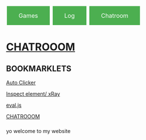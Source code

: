 


<a href="games.html" class="button button5">Games</a> <a href="log.html" class="button button5">Log</a> <a href="Chatroom.html" class="button button5">Chatroom</a>


</body>
</html>


 <h1><a href="https://gamedevccj.github.io/James4/Chatroom.html">CHATROOOM</a></h1>
<h2> BOOKMARKLETS </h2>
<p><a href="javascript:(function()%7Bjavascript%3Avar%20DELAY%20%3D%201%3Bvar%20autoClickerStyleElement%20%3D%20document.createElement(%22style%22)%3BautoClickerStyleElement.innerHTML%3D%22*%7Bcursor%3A%20crosshair%20!important%3B%7D%22%3Bdocument.body.appendChild(autoClickerStyleElement)%3Bfunction%20addClicker(e)%20%7Bif(!e.isTrusted)%20%7Breturn%3B%7Dif(e.target.classList.contains(%22auto-clicker-target%22))%20%7Be.target.classList.remove(%22auto-clicker-target%22)%3B%7D%20else%20%7Be.target.classList.add(%22auto-clicker-target%22)%3B%7Ddocument.body.removeChild(autoClickerStyleElement)%3Bdocument.body.removeEventListener(%22click%22%2C%20addClicker)%3Be.preventDefault()%3BautoClick(e.target)%3B%7Dfunction%20autoClick(element)%20%7Bif(element.classList.contains(%22auto-clicker-target%22))%20%7Belement.click()%3BsetTimeout(function()%7B%20autoClick(element)%3B%20%7D%2C%20DELAY)%3B%7D%7Ddocument.body.addEventListener(%22click%22%2C%20addClicker%2C%200)%3B%7D)()%3B">Auto Clicker</a></p>
<p><a href="javascript:(function()%7Bjavascript%3A(function()%7Bvar%20a%3Ddocument.createElement(%22script%22)%3Ba.src%3D%22https%3A%2F%2Fx-ray-goggles.mouse.org%2Fwebxray.js%22%3Ba.className%3D%22webxray%22%3Ba.setAttribute(%22data-lang%22%2C%22en-US%22)%3Ba.setAttribute(%22data-baseuri%22%2C%22https%3A%2F%2Fx-ray-goggles.mouse.org%22)%3Bdocument.body.appendChild(a)%3B%7D())%3B%7D)()%3B">Inspect element/ xRay</a></p>
<p><a href="javascript:var s=document.createElement('script');s.type='text/javascript';s.src='https://sheeptester.github.io/javascripts/eval.js';document.body.appendChild(s);void(0);">eval.js</a></p>
 <p><a href="https://gamedevccj.github.io/James4/Chatroom.html">CHATROOOM</a></p>
<h3></h3><!-- Start BawkBox Code--><script data-sil-id="6328799dcac98e0013e24d55">var loadWidget = function() { var d = document, w = window, l = window.location,p = l.protocol == "file:" ? "http://" : "//"; if (!w.WS) w.WS = {}; c = w.WS; var m=function(t, o){ var e = d.getElementsByTagName("script"); e=e[e.length-1]; var n = d.createElement(t); if (t=="script") {n.async=true;} for (k in o) n[k] = o[k]; e.parentNode.insertBefore(n, e)}; m("script", { src: p + "bawkbox.com/widget/feedback/6328799dcac98e0013e24d55?page=" +encodeURIComponent(l+''), type: 'text/javascript' }); c.load_net = m; }; if(window.Squarespace){ document.addEventListener('DOMContentLoaded', loadWidget); setTimeOut(function(){ document.addEventListener('DOMContentLoaded', loadWidget); }, 3000) } else { loadWidget() } </script><div class="sil-widget-feedback sil-widget" id="sil-widget-6328799dcac98e0013e24d55"><a href="//bawkbox.com/install/feedback"></a></div><!-- End BawkBox Code-->
  <script async src="https://pagead2.googlesyndication.com/pagead/js/adsbygoogle.js?client=ca-pub-5234855808554952"
     crossorigin="anonymous"></script>
</body>
<head>
<body>

<p> yo welcome to my website </p> 
     


<html>
<head>
<style>
.button {
  background-color: #4CAF50; /* Green */
  border: none;
  color: white;
  padding: 16px 32px;
  text-align: center;
  text-decoration: none;
  display: inline-block;
  font-size: 16px;
  margin: 4px 2px;
  transition-duration: 0.4s;
  cursor: pointer;
}

.button1 {
  background-color: white; 
  color: black; 
  border: 2px solid #4CAF50;
}

.button1:hover {
  background-color: #4CAF50;
  color: white;
}

.button2 {
  background-color: white; 
  color: black; 
  border: 2px solid #008CBA;
}

.button2:hover {
  background-color: #008CBA;
  color: white;
}

.button3 {
  background-color: white; 
  color: black; 
  border: 2px solid #f44336;
}

.button3:hover {
  background-color: #f44336;
  color: white;
}

.button4 {
  background-color: white;
  color: black;
  border: 2px solid #e7e7e7;
}

.button4:hover {background-color: #e7e7e7;}

.button5 {
  background-color: white;
  color: black;
  border: 2px solid #555555;
}

.button5:hover {
  background-color: #555555;
  color: white;
}
</style>
</head>
<body>


</head>

